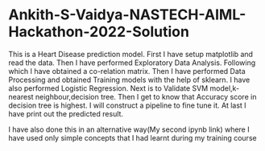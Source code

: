 # Ankith-S-Vaidya-NASTECH-AIML-Hackathon-2022-Solution
This is a Heart Disease prediction model.
First I have setup matplotlib and read the data.
Then I have performed Exploratory Data Analysis.
Following which I have obtained a co-relation matrix.
Then I have performed Data Processing and obtained Training models with the help of sklearn.
I have also performed Logistic Regression.
Next is to Validate SVM model,k-nearest neighbour,decision tree.
Then I get to know that Accuracy score in decision tree is highest.
I will construct a pipeline to fine tune it.
At last I have print out the predicted result.



I have also done this in an alternative way(My second ipynb link) where I have used only simple concepts that I had learnt during my training course

